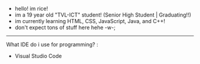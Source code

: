 - hello! im rice!
- im a 19 year old "TVL-ICT" student! (Senior High Student | Graduating!!)
- im currently learning HTML, CSS, JavaScript, Java, and C++!
- don't expect tons of stuff here hehe -w-;
-------
What IDE do i use for programming? :
- Visual Studio Code

<!---
rxisuuu is a ✨ special ✨ repository because its `README.md` (this file) appears on your GitHub profile.
You can click the Preview link to take a look at your changes.
--->

